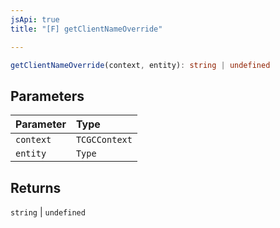 ```yaml
---
jsApi: true
title: "[F] getClientNameOverride"

---
```

```ts
getClientNameOverride(context, entity): string | undefined
```

## Parameters

| Parameter | Type |
| :------ | :------ |
| `context` | `TCGCContext` |
| `entity` | `Type` |

## Returns

`string` \| `undefined`
